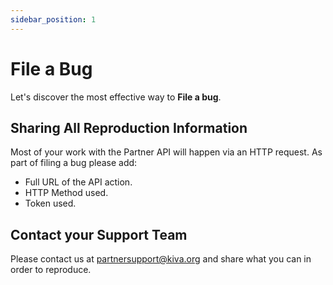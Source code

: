 ```yaml
---
sidebar_position: 1
---
```


# File a Bug

Let's discover the most effective way to **File a bug**.

## Sharing All Reproduction Information

Most of your work with the Partner API will happen via an HTTP request.
As part of filing a bug please add:

* Full URL of the API action.
* HTTP Method used.
* Token used.

## Contact your Support Team

Please contact us at partnersupport@kiva.org and share what you can in order to reproduce.